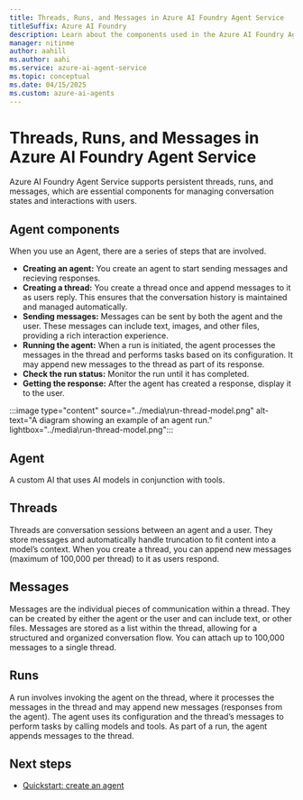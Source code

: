 ```yaml
---
title: Threads, Runs, and Messages in Azure AI Foundry Agent Service
titleSuffix: Azure AI Foundry
description: Learn about the components used in the Azure AI Foundry Agent Service.
manager: nitinme
author: aahill
ms.author: aahi
ms.service: azure-ai-agent-service
ms.topic: conceptual
ms.date: 04/15/2025
ms.custom: azure-ai-agents
---
```


# Threads, Runs, and Messages in Azure AI Foundry Agent Service

Azure AI Foundry Agent Service supports persistent threads, runs, and messages, which are essential components for managing conversation states and interactions with users.

## Agent components

When you use an Agent, there are a series of steps that are involved.

- **Creating an agent:** You create an agent to start sending messages and recieving responses.
- **Creating a thread:** You create a thread once and append messages to it as users reply. This ensures that the conversation history is maintained and managed automatically.
- **Sending messages:** Messages can be sent by both the agent and the user. These messages can include text, images, and other files, providing a rich interaction experience.
- **Running the agent:** When a run is initiated, the agent processes the messages in the thread and performs tasks based on its configuration. It may append new messages to the thread as part of its response.
- **Check the run status:** Monitor the run until it has completed. 
- **Getting the response:** After the agent has created a response, display it to the user.

:::image type="content" source="../media\run-thread-model.png" alt-text="A diagram showing an example of an agent run." lightbox="../media\run-thread-model.png":::

## Agent

A custom AI that uses AI models in conjunction with tools.

## Threads

Threads are conversation sessions between an agent and a user. They store messages and automatically handle truncation to fit content into a model’s context. When you create a thread, you can append new messages (maximum of 100,000 per thread) to it as users respond.

## Messages

Messages are the individual pieces of communication within a thread. They can be created by either the agent or the user and can include text, or other files. Messages are stored as a list within the thread, allowing for a structured and organized conversation flow. You can attach up to 100,000 messages to a single thread.

## Runs

A run involves invoking the agent on the thread, where it processes the messages in the thread and may append new messages (responses from the agent). The agent uses its configuration and the thread’s messages to perform tasks by calling models and tools. As part of a run, the agent appends messages to the thread.

## Next steps

* [Quickstart: create an agent](../quickstart.md)
